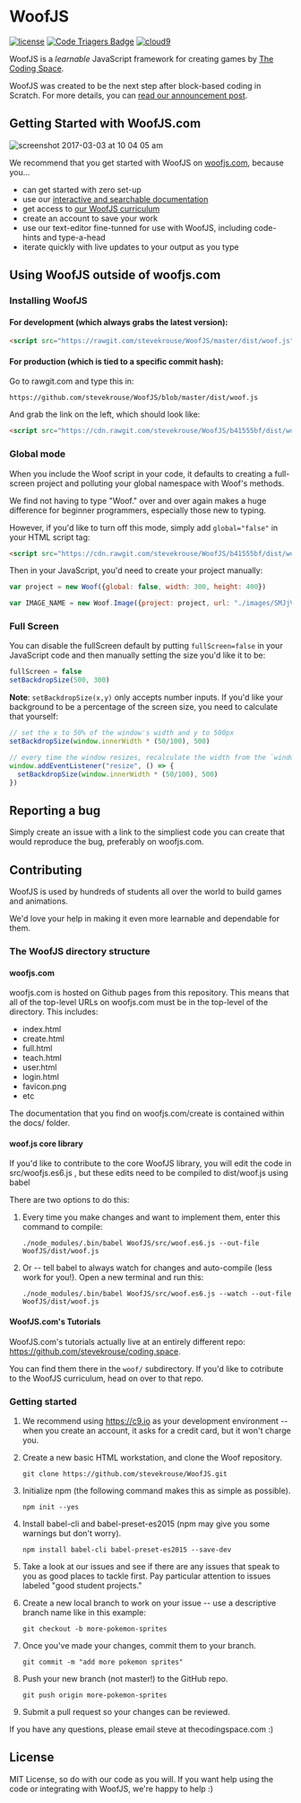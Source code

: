 # WoofJS
[![license](https://img.shields.io/github/license/mashape/apistatus.svg)]() [![Code Triagers Badge](https://www.codetriage.com/stevekrouse/woofjs/badges/users.svg)](https://www.codetriage.com/stevekrouse/woofjs)       [![cloud9](https://img.shields.io/badge/cloud9-open-red.svg)](https://c9.io/auth/github?r=https%3A%2F%2Fc9.io%2Fopen%2F%3Fclone_url%3Dhttps%253A%252F%252Fgithub.com%252Fstevekrouse%252FWoofJS)

WoofJS is a *learnable* JavaScript framework for creating games by [The Coding Space](http://thecodingspace.com).

WoofJS was created to be the next step after block-based coding in Scratch. For more details, you can [read our announcement post](https://medium.com/@stevekrouse/woof-d9adf2110fc6).

## Getting Started with WoofJS.com

![screenshot 2017-03-03 at 10 04 05 am](https://cloud.githubusercontent.com/assets/2288939/23556045/1693c70c-fff9-11e6-950b-5e95c7a0112a.png)

We recommend that you get started with WoofJS on [woofjs.com](http://woofjs.com), because you...

  * can get started with zero set-up
  * use our [interactive and searchable documentation](http://woofjs.com/docs)
  * get access to [our WoofJS curriculum](http://coding.space/woof)
  * create an account to save your work
  * use our text-editor fine-tunned for use with WoofJS, including code-hints and type-a-head
  * iterate quickly with live updates to your output as you type


## Using WoofJS outside of woofjs.com

### Installing WoofJS

#### For development (which always grabs the latest version):

```html
<script src="https://rawgit.com/stevekrouse/WoofJS/master/dist/woof.js"></script>
```

#### For production (which is tied to a specific commit hash):

Go to rawgit.com and type this in:

    https://github.com/stevekrouse/WoofJS/blob/master/dist/woof.js

And grab the link on the left, which should look like:

```html
<script src="https://cdn.rawgit.com/stevekrouse/WoofJS/b41555bf/dist/woof.js"></script>
```

### Global mode

When you include the Woof script in your code, it defaults to creating a full-screen project and polluting your global namespace with Woof's methods.

We find not having to type "Woof." over and over again makes a huge difference for beginner programmers, especially those new to typing.

However, if you'd like to turn off this mode, simply add `global="false"` in your HTML script tag:

```html
<script src="https://cdn.rawgit.com/stevekrouse/WoofJS/b41555bf/dist/woof.js" global="false"></script>
```

Then in your JavaScript, you'd need to create your project manually:

```javascript
var project = new Woof({global: false, width: 300, height: 400})

var IMAGE_NAME = new Woof.Image({project: project, url: "./images/SMJjVCL.png"})
```

### Full Screen

You can disable the fullScreen default by putting `fullScreen=false` in your JavaScript code and then manually setting the size you'd like it to be:

```javascript
fullScreen = false
setBackdropSize(500, 300)
```
**Note**: `setBackdropSize(x,y)` only accepts number inputs. If you'd like your background to be a percentage of the screen size, you need to calculate that yourself:

```javascript
// set the x to 50% of the window's width and y to 500px
setBackdropSize(window.innerWidth * (50/100), 500)

// every time the window resizes, recalculate the width from the `window.innerWidth` property
window.addEventListener("resize", () => {
  setBackdropSize(window.innerWidth * (50/100), 500)
})
```

## Reporting a bug

Simply create an issue with a link to the simpliest code you can create that would reproduce the bug, preferably on woofjs.com.


## Contributing

WoofJS is used by hundreds of students all over the world to build games and animations.

We'd love your help in making it even more learnable and dependable for them.

### The WoofJS directory structure

#### woofjs.com

woofjs.com is hosted on Github pages from this repository. This means that all of the top-level URLs on woofjs.com must be in the top-level of the directory. This includes:

  * index.html
  * create.html
  * full.html
  * teach.html
  * user.html
  * login.html
  * favicon.png
  * etc

The documentation that you find on woofjs.com/create is contained within the docs/ folder.

#### woof.js core library

If you'd like to contribute to the core WoofJS library, you will edit the code in src/woofjs.es6.js , but these edits need to be compiled to dist/woof.js using babel

There are two options to do this:

1. Every time you make changes and want to implement them, enter this command to compile:

    ```
    ./node_modules/.bin/babel WoofJS/src/woof.es6.js --out-file WoofJS/dist/woof.js
    ```
2. Or -- tell babel to always watch for changes and auto-compile (less work for you!). Open a new terminal and run this:

    ```
    ./node_modules/.bin/babel WoofJS/src/woof.es6.js --watch --out-file WoofJS/dist/woof.js
    ```

#### WoofJS.com's Tutorials

WoofJS.com's tutorials actually live at an entirely different repo: https://github.com/stevekrouse/coding.space.

You can find them there in the `woof/` subdirectory. If you'd like to cotribute to the WoofJS curriculum, head on over to that repo.

### Getting started

1. We recommend using https://c9.io as your development environment -- when you create an account, it asks for a credit card, but it won't charge you.

2. Create a new basic HTML workstation, and clone the Woof repository.

    ```
    git clone https://github.com/stevekrouse/WoofJS.git
    ```     
3. Initialize npm (the following command makes this as simple as possible).

    ```
    npm init --yes
    ```
4. Install babel-cli and babel-preset-es2015 (npm may give you some warnings but don't worry).

    ```
    npm install babel-cli babel-preset-es2015 --save-dev
    ```
5. Take a look at our issues and see if there are any issues that speak to you as good places to tackle first. Pay particular attention to issues labeled "good student projects."

6. Create a new local branch to work on your issue -- use a descriptive branch name like in this example:

    ```
    git checkout -b more-pokemon-sprites
    ```
7. Once you've  made your changes, commit them to your branch.

    ```
    git commit -m "add more pokemon sprites"
    ```
8. Push your new branch (not master!) to the GitHub repo.

    ```
    git push origin more-pokemon-sprites
    ```
9. Submit a pull request so your changes can be reviewed.

If you have any questions, please email steve at thecodingspace.com :)


## License

MIT License, so do with our code as you will. If you want help using the code or integrating with WoofJS, we're happy to help :)
